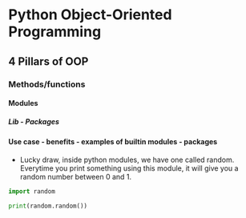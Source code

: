 # Python Object-Oriented Programming
## 4 Pillars of OOP
### Methods/functions
#### Modules
##### Lib - Packages

#### Use case - benefits - examples of builtin modules - packages
- Lucky draw, inside python modules, we have one called random. Everytime you print something using this module, it will give you a random number between 0 and 1.
```python
import random

print(random.random())
```
